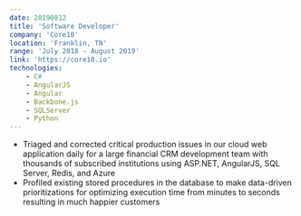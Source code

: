 ```yaml
---
date: 20190812
title: 'Software Developer'
company: 'Core10'
location: 'Franklin, TN'
range: 'July 2018 - August 2019'
link: 'https://core10.io'
technologies:
    - C#
    - AngularJS
    - Angular
    - Backbone.js
    - SQLServer
    - Python
---
```

- Triaged and corrected critical production issues in our cloud web application daily for a large financial CRM development team with thousands of subscribed institutions using ASP.NET, AngularJS, SQL Server, Redis, and Azure
- Profiled existing stored procedures in the database to make data-driven prioritizations for optimizing execution time from minutes to seconds resulting in much happier customers
